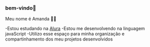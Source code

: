 ### bem-vindo💙

Meu nome é Amanda 🌻🦋

-Estou estudando na [Alura](https://www.alura.com.br)
-Estou me desenvolvendo na linguagem javaScript
-Utilizo esse espaço para minha organização e compartinhamento dos meu projetos desenvolvidos 

